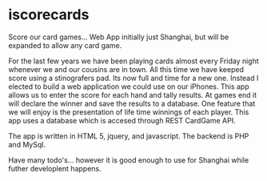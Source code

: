 iscorecards
===========

Score our card games... Web App initially just Shanghai, but will be expanded to allow any card game.  

For the last few years we have been playing cards almost every Friday night whenever we and our cousins are in town. All this time we have keeped score using a stinografers pad. Its now full and time for a new one. Instead I elected to build a web application we could use on our iPhones. This app allows us to enter the score for each hand and tally results. At games end it will declare the winner and save the results to a database. One feature that we will enjoy is the presentation of life time winnings of each player. This app uses a database which is accesed through REST CardGame API.

The app is written in HTML 5, jquery, and javascript. The backend is PHP and MySql.

Have many todo's... however it is good enough to use for Shanghai while futher developlent happens.
